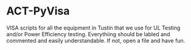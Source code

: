 # ACT-PyVisa
VISA scripts for all the equipment in Tustin that we use for UL Testing and/or Power Efficiency testing. 
Everythiing should be labled and commented and easily understandable. If not, open a file and have fun.
